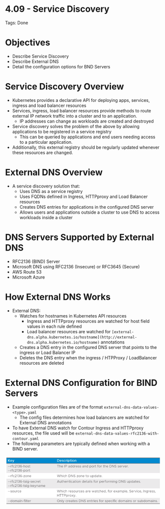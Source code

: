 # 4.09 - Service Discovery

Tags: Done

# Objectives

- Describe Service Discovery
- Describe External DNS
- Detail the configuration options for BND Servers

# Service Discovery Overview

- Kubernetes provides a declarative API for deploying apps, services, ingress and load balancer resources
- Services, ingress, load balancer resources provide methods to route external IP network traffic into a cluster and to an application.
    - IP addresses can change as workloads are created and destroyed
- Service discovery solves the problem of the above by allowing applications to be registered in a service registry
    - This can be queried by applications and end users needing access to a particular application.
- Additionally, this external registry should be regularly updated whenever these resources are changed.

# External DNS Overview

- A service discovery solution that:
    - Uses DNS as a service registry
    - Uses FQDNs defined in Ingress, HTTPproxy and Load Balancer resources
    - Creates DNS entries for applications in the configured DNS server
    - Allows users and applications outside a cluster to use DNS to access workloads inside a cluster

# DNS Servers Supported by External DNS

- RFC2136 (BIND) Server
- Microsoft DNS using RFC2136 (Insecure) or RFC3645 (Secure)
- AWS Route 53
- Microsoft Azure

# How External DNS Works

- External DNS:
    - Watches for hostnames in Kubernetes API resources
        - Ingress and HTTPproxy resources are watched for host field values in each rule defined
        - Load balancer resources are watched for `[external-dns.alpha.kubernetes.io/hostname](http://external-dns.alpha.kubernetes.io/hostname)` annotations
    - Creates a DNS entry in the configured DNS server that points to the ingress or Load Balancer IP
    - Deletes the DNS entry when the ingress / HTPProxy / LoadBalancer resources are deleted

# External DNS Configuration for BIND Servers

- Example configuration files are of the format `external-dns-data-values-<type>.yaml`
    - The config files determines how load balancers are watched for External DNS annotations
- To have External DNS watch for Contour Ingress and HTTPproxy resources, the file used will be `external-dns-data-values-rfc2136-with-contour.yaml`
- The following parameters are typically defined when working with a BIND server.

![Untitled](4%2009%20-%20Service%20Discovery%20694c89d623744e67adc6f9825852e872/Untitled.png)